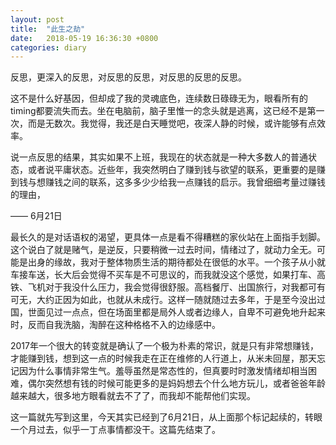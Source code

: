 ```yaml
---
layout: post
title:  "此生之劫"
date:   2018-05-19 16:36:30 +0800
categories: diary
---
```


反思，更深入的反思，对反思的反思，对反思的反思的反思。

这不是什么好基因，但却成了我的灵魂底色，连续数日碌碌无为，眼看所有的timing都要流失而去。坐在电脑前，脑子里惟一的念头就是逃离，这已经不是第一次，而是无数次。我觉得，我还是白天睡觉吧，夜深人静的时候，或许能够有点效率。

说一点反思的结果，其实如果不上班，我现在的状态就是一种大多数人的普通状态，或者说平庸状态。近些年，我突然明白了赚到钱与欲望的联系，更重要的是赚到钱与想赚钱之间的联系，这多多少少给我一点赚钱的启示。我曾细细考量过赚钱的理由，

—— 6月21日

最长久的是对话语权的渴望，更具体一点是看不得糟糕的家伙站在上面指手划脚。这个说白了就是赌气，是逆反，只要稍微一过去时间，情绪过了，就动力全无。可能是出身的缘故，我对于整体物质生活的期待都处在很低的水平。一个孩子从小就车接车送，长大后会觉得不买车是不可思议的，而我就没这个感觉，如果打车、高铁、飞机对于我没什么压力，我会觉得很舒服。高档餐厅、出国旅行，对我都可有可无，大约正因为如此，也就从未成行。这样一随就随过去多年，于是至今没出过国，世面见过一点点，但在场面里都是局外人或者边缘人，自卑不可避免地升起来时，反而自我洗脑，淘醉在这种格格不入的边缘感中。

2017年一个很大的转变就是确认了一个极为朴素的常识，就是只有非常想赚钱，才能赚到钱，想到这一点的时候我走在正在维修的人行道上，从米未回屋，那天忘记因为什么事情非常生气。羞辱虽然是常态性的，但真要时时激发情绪却相当困难，偶尔突然想有钱的时候可能更多的是妈妈想去个什么地方玩儿，或者爸爸年龄越来越大，很多地方眼看就去不了了，而我却不能帮他们实现。

这一篇就先写到这里，今天其实已经到了6月21日，从上面那个标记起续的，转眼一个月过去，似乎一丁点事情都没干。这篇先结束了。
